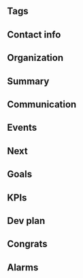 ## Tags
## Contact info
## Organization
## Summary
## Communication
## Events
## Next
## Goals
## KPIs
## Dev plan
## Congrats
## Alarms
